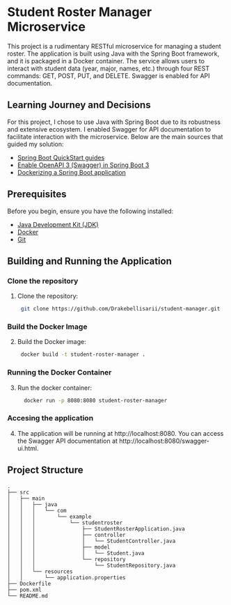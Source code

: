 # Student Roster Manager Microservice

This project is a rudimentary RESTful microservice for managing a student roster. The application is built using Java with the Spring Boot framework, and it is packaged in a Docker container. The service allows users to interact with student data (year, major, names, etc.) through four REST commands: GET, POST, PUT, and DELETE. Swagger is enabled for API documentation.

## Learning Journey and Decisions

For this project, I chose to use Java with Spring Boot due to its robustness and extensive ecosystem. I enabled Swagger for API documentation to facilitate interaction with the microservice. Below are the main sources that guided my solution:

- [Spring Boot QuickStart guides](https://spring.io/guides)
- [Enable OpenAPI 3 (Swagger) in Spring Boot 3](https://www.baeldung.com/spring-boot-swagger-3)
- [Dockerizing a Spring Boot application](https://spring.io/guides/topicals/spring-boot-docker/)

## Prerequisites

Before you begin, ensure you have the following installed:

- [Java Development Kit (JDK)](https://www.oracle.com/java/technologies/javase-downloads.html)
- [Docker](https://www.docker.com/get-started)
- [Git](https://git-scm.com/)

## Building and Running the Application
### Clone the repository 
  1. Clone the repository:
     ```bash
      git clone https://github.com/Drakebellisarii/student-manager.git
### Build the Docker Image
  2. Build the Docker image:
     ```bash
      docker build -t student-roster-manager .
### Running the Docker Container
  3. Run the docker container:
     ```bash
       docker run -p 8080:8080 student-roster-manager
### Accesing the application
  4. The application will be running at http://localhost:8080. You can access the Swagger API documentation at http://localhost:8080/swagger-ui.html.
## Project Structure
```plaintext
.
├── src
│   ├── main
│   │   ├── java
│   │   │   └── com
│   │   │       └── example
│   │   │           └── studentroster
│   │   │               ├── StudentRosterApplication.java
│   │   │               ├── controller
│   │   │               │   └── StudentController.java
│   │   │               ├── model
│   │   │               │   └── Student.java
│   │   │               └── repository
│   │   │                   └── StudentRepository.java
│   │   └── resources
│   │       └── application.properties
├── Dockerfile
├── pom.xml
└── README.md


